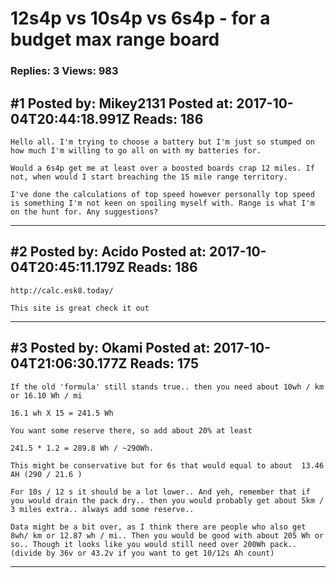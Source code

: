# 12s4p vs 10s4p vs 6s4p - for a budget max range board

### Replies: 3 Views: 983

## \#1 Posted by: Mikey2131 Posted at: 2017-10-04T20:44:18.991Z Reads: 186

```
Hello all. I'm trying to choose a battery but I'm just so stumped on how much I'm willing to go all on with my batteries for. 

Would a 6s4p get me at least over a boosted boards crap 12 miles. If not, when would I start breaching the 15 mile range territory.  

I've done the calculations of top speed however personally top speed is something I'm not keen on spoiling myself with. Range is what I'm on the hunt for. Any suggestions?
```

---
## \#2 Posted by: Acido Posted at: 2017-10-04T20:45:11.179Z Reads: 186

```
http://calc.esk8.today/

This site is great check it out
```

---
## \#3 Posted by: Okami Posted at: 2017-10-04T21:06:30.177Z Reads: 175

```
If the old 'formula' still stands true.. then you need about 10wh / km or 16.10 Wh / mi

16.1 wh X 15 = 241.5 Wh

You want some reserve there, so add about 20% at least 

241.5 * 1.2 = 289.8 Wh / ~290Wh.

This might be conservative but for 6s that would equal to about  13.46 AH (290 / 21.6 ) 

For 10s / 12 s it should be a lot lower.. And yeh, remember that if you would drain the pack dry.. then you would probably get about 5km / 3 miles extra.. always add some reserve..

Data might be a bit over, as I think there are people who also get 8wh/ km or 12.87 wh / mi.. Then you would be good with about 205 Wh or so.. Though it looks like you would still need over 200Wh pack.. (divide by 36v or 43.2v if you want to get 10/12s Ah count)
```

---
